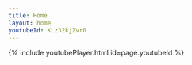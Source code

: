 ```yaml
---
title: Home
layout: home
youtubeId: KLz32kjZvr0
---
```


{% include youtubePlayer.html id=page.youtubeId %}
